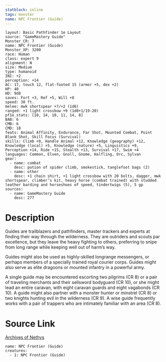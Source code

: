 ```yaml
---
statblock: inline
tags: monster
name: NPC Frontier (Guide)
---
```

```statblock
layout: Basic Pathfinder 1e Layout
source: "GameMastery Guide"
Monster_CR: 7
name: NPC Frontier (Guide)
Monster_XP: 3200
race: Human
class: expert 9
alignment: N
size: Medium
type: humanoid
INI: +2
perception: +14
AC: 17, touch 12, flat-footed 15 (armor +5, dex +2)
HP: 40
HD: 9d8
saves: Fort +3, Ref +5, Will +8
speed: 30 ft.
melee: mwk shortspear +7/+2 (1d6)
ranged: +1 light crossbow +9 (1d8+1/19-20)
pf1e_stats: [10, 14, 10, 11, 14, 8]
BAB: 6
CMB: 6
CMD: 18
feats: Animal Affinity, Endurance, Far Shot, Mounted Combat, Point Blank Shot, Skill Focus (Survival)
skills: Climb +8, Handle Animal +12, Knowledge (geography) +12, Knowledge (local) +5, Knowledge (nature) +5, Linguistics +9, Perception +14, Ride +15, Stealth +13, Survival +17, Swim +4
languages: Common, Elven, Gnoll, Gnome, Halfling, Orc, Sylvan
gear:
  - name: combat
    desc: potion of spider climb, smokestick, tanglefoot bags (2)
  - name: other
    desc: +1 chain shirt, +1 light crossbow with 20 bolts, dagger, mwk shortspear, climber’s kit, heavy horse (combat trained) with studded leather barding and horseshoes of speed, tindertwigs (5), 5 gp
sources:
  - name: GameMastery Guide
    desc: 277
```
# Description
Guides are trailblazers and pathfinders, master trackers and experts at finding their way through the wilderness. They are outriders and scouts par excellence, but they leave the heavy fighting to others, preferring to snipe from long range while keeping well out of harm’s way.

Guides might also be used as highly-skilled longrange messengers, or perhaps members of a specially trained royal courier corps. Guides might also serve as elite dragoons or mounted infantry in a powerful army.

A single guide may be encountered escorting two pilgrims (CR 8) or a pair of traveling merchants and their sellsword bodyguard (CR 10), or she might lead an entire caravan, with eight caravan guards and eight vagabonds (CR 10). A guide might also partner with a monster hunter or minstrel (CR 8) or two knights hunting evil in the wilderness (CR 9). A wise guide frequently works with a pair of trappers who are intimately familiar with an area (CR 8).
# Source Link
[Archives of Nethys](https://aonprd.com/NPCDisplay.aspx?ItemName=Frontier%20(Guide))
```encounter-table
name: NPC Frontier (Guide)
creatures:
  - 1: NPC Frontier (Guide)
```
